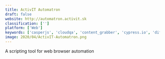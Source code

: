 ```yaml
---
title: ActivIT Automatron
draft: false 
website: http://automatron.activit.sk
classification: ['']
platform: ['Web']
keywords: ['casperjs', 'cloudqa', 'content_grabber', 'cypress.io', 'diffbot', 'loadrunner', 'oni', 'ranorex_studio', 'screenster', 'selenium', 'spiratest', 'telerik_test_studio', 'testcomplete', 'testim', 'testingwhiz', 'ubot_studio', 'ui.vision_kantu', 'unibot', 'watir', 'imacros', 'puppeteer']
image: 2020/04/ActivIT-Automatron.png
---
```

A scripting tool for web browser automation